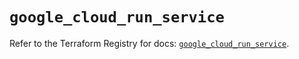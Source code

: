 # `google_cloud_run_service`

Refer to the Terraform Registry for docs: [`google_cloud_run_service`](https://registry.terraform.io/providers/hashicorp/google/6.29.0/docs/resources/cloud_run_service).
